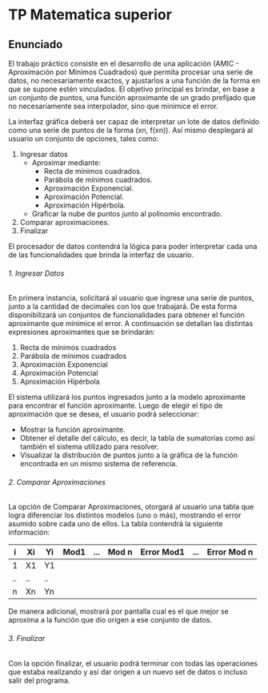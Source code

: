 # TP Matematica superior


## Enunciado

El trabajo práctico consiste en el desarrollo de una aplicación (AMIC - Aproximación por Mínimos
Cuadrados) que permita procesar una serie de datos, no necesariamente exactos, y ajustarlos a
una función de la forma en que se supone estén vinculados.
El objetivo principal es brindar, en base a un conjunto de puntos, una función aproximante de un
grado prefijado que no necesariamente sea interpolador, sino que minimice el error.


La interfaz gráfica deberá ser capaz de interpretar un lote de datos definido como una serie de
puntos de la forma (xn, f(xn)). Así mismo desplegará al usuario un conjunto de opciones, tales como:   

1. Ingresar datos
   + Aproximar mediante:
        * Recta de mínimos cuadrados.
        * Parábola de mínimos cuadrados.
        * Aproximación Exponencial.
        * Aproximación Potencial.
        * Aproximación Hipérbola.
    + Graficar la nube de puntos junto al polinomio encontrado.   
2. Comparar aproximaciones.
3. Finalizar

El procesador de datos contendrá la lógica para poder interpretar cada una de las funcionalidades
que brinda la interfaz de usuario.

###### 1. Ingresar Datos
En primera instancia, solicitará al usuario que ingrese una serie de puntos, junto a
la cantidad de decimales con los que trabajará. De esta forma disponibilizará un conjuntos
de funcionalidades para obtener el función aproximante que minimice el error.
A continuación se detallan las distintas expresiones aproximantes que se brindarán:
1. Recta de mínimos cuadrados
2. Parábola de mínimos cuadrados
3. Aproximación Exponencial
4. Aproximación Potencial
5. Aproximación Hipérbola

El sistema utilizará los puntos ingresados junto a la modelo aproximante para encontrar el
función aproximante.
Luego de elegir el tipo de aproximación que se desea, el usuario podrá seleccionar:
* Mostrar la función aproximante.
* Obtener el detalle del cálculo, es decir, la tabla de sumatorias como así también
el sistema utilizado para resolver.
* Visualizar la distribución de puntos junto a la gráfica de la función encontrada en un mismo sistema de referencia.

###### 2. Comparar Aproximaciones
La opción de Comparar Aproximaciones, otorgará al usuario una tabla que logra
diferenciar los distintos modelos (uno o más), mostrando el error asumido sobre cada
uno de ellos. 
La tabla contendrá la siguiente información:

| i  | Xi| Yi | Mod1 | ... | Mod n | Error Mod1 | ... | Error Mod n
| -- | --|--- | -- | -- | -- |-- |-- |-- |
| 1  | X1| Y1 | 
| .. | ..| .. | 
|  n | Xn |Yn | 

De manera adicional, mostrará por pantalla cual es el que mejor se aproxima a la función que dio origen a ese conjunto de datos.
###### 3. Finalizar
Con la opción finalizar, el usuario podrá terminar con todas las operaciones que estaba
realizando y así dar origen a un nuevo set de datos o incluso salir del programa.